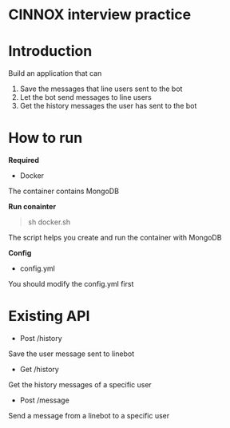 # CINNOX interview practice

# Introduction
Build an application that can
1. Save the messages that line users sent to the bot
2. Let the bot send messages to line users
3. Get the history messages the user has sent to the bot   


#  How to run
**Required**
- Docker

The container contains MongoDB

**Run conainter**
> sh docker.sh

The script helps you create and run the container with MongoDB

**Config**
- config.yml

You should modify the config.yml first

# Existing API
- Post /history

Save the user message sent to linebot
- Get /history

Get the history messages of a specific user
- Post /message

Send a message from a linebot to a specific user
